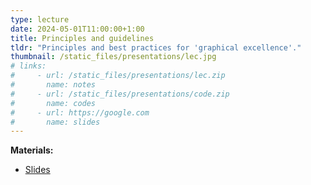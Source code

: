 ```yaml
---
type: lecture
date: 2024-05-01T11:00:00+1:00
title: Principles and guidelines
tldr: "Principles and best practices for 'graphical excellence'."
thumbnail: /static_files/presentations/lec.jpg
# links:
#     - url: /static_files/presentations/lec.zip
#       name: notes
#     - url: /static_files/presentations/code.zip
#       name: codes
#     - url: https://google.com
#       name: slides
---
```

**Materials:**

- [Slides](https://github.com/ku-dviz/2023/blob/main/Lectures/Lectures/Day1/day1_part2_principles_and_guidelines.pptx)
